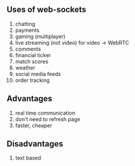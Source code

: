 ## Uses of web-sockets
1. chatting
2. payments
3. gaming (multiplayer)
4. live streaming (not video) for video -> WebRTC
5. comments
6. financial ticker
7. match scores
8. weather
9. social media feeds
10. order tracking

## Advantages
1. real time communication
2. don't need to refresh page
3. faster, cheaper

## Disadvantages
1. text based